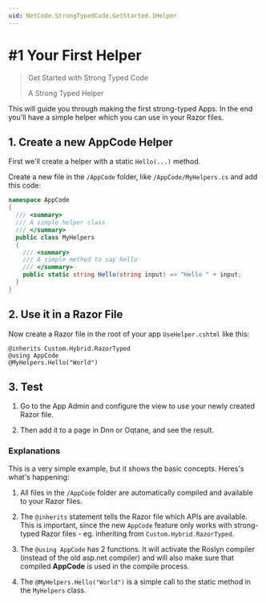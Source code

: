 ```yaml
---
uid: NetCode.StrongTypedCode.GetStarted.1Helper
---
```


# #1 Your First Helper

> Get Started with Strong Typed Code
>
> A Strong Typed Helper

This will guide you through making the first strong-typed Apps.
In the end you'll have a simple helper which you can use in your Razor files.


## 1. Create a new AppCode Helper

First we'll create a helper with a static `Hello(...)` method.

Create a new file in the `/AppCode` folder, like `/AppCode/MyHelpers.cs` and add this code:

```csharp
namespace AppCode
{
  /// <summary>
  /// A simple helper class
  /// </summary>
  public class MyHelpers
  {
    /// <summary>
    /// A simple method to say hello
    /// </summary>
    public static string Hello(string input) => "Hello " + input;
  }
}
```

## 2. Use it in a Razor File

Now create a Razor file in the root of your app `UseHelper.cshtml` like this:

```razor
@inherits Custom.Hybrid.RazorTyped
@using AppCode
@MyHelpers.Hello("World")
```

## 3. Test

1. Go to the App Admin and configure the view to use your newly created Razor file.

2. Then add it to a page in Dnn or Oqtane, and see the result.

### Explanations

This is a very simple example, but it shows the basic concepts.
Heres's what's happening:

1. All files in the `/AppCode` folder are automatically compiled and available to your Razor files.

2. The `@inherits` statement tells the Razor file which APIs are available. This is important, since the new `AppCode` feature only works with strong-typed Razor files - eg. inheriting from `Custom.Hybrid.RazorTyped`.

3. The `@using AppCode` has 2 functions. It will activate the Roslyn compiler (instead of the old asp.net compiler) and will also make sure that compiled **AppCode** is used in the compile process.

4. The `@MyHelpers.Hello("World")` is a simple call to the static method in the `MyHelpers` class.
